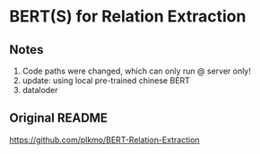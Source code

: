 # BERT(S) for Relation Extraction

## Notes

1. Code paths were changed, which can only run @ server only!
2. update: using local pre-trained chinese BERT
3. dataloder

## Original README

https://github.com/plkmo/BERT-Relation-Extraction